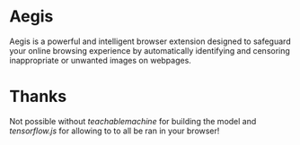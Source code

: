 # Aegis
Aegis is a powerful and intelligent browser extension designed to safeguard your online browsing experience by automatically identifying and censoring inappropriate or unwanted images on webpages.

# Thanks
Not possible without *teachablemachine* for building the model and *tensorflow.js* for allowing to to all be ran in your browser!
